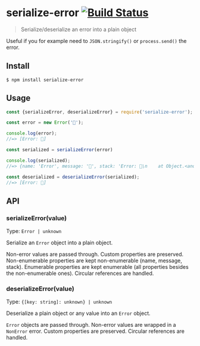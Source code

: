 # serialize-error [![Build Status](https://travis-ci.org/sindresorhus/serialize-error.svg?branch=master)](https://travis-ci.org/sindresorhus/serialize-error)

> Serialize/deserialize an error into a plain object

Useful if you for example need to `JSON.stringify()` or `process.send()` the error.

## Install

```
$ npm install serialize-error
```

## Usage

```js
const {serializeError, deserializeError} = require('serialize-error');

const error = new Error('🦄');

console.log(error);
//=> [Error: 🦄]

const serialized = serializeError(error)

console.log(serialized);
//=> {name: 'Error', message: '🦄', stack: 'Error: 🦄\n    at Object.<anonymous> …'}

const deserialized = deserializeError(serialized);
//=> [Error: 🦄]
```

## API

### serializeError(value)

Type: `Error | unknown`

Serialize an `Error` object into a plain object.

Non-error values are passed through.
Custom properties are preserved.
Non-enumerable properties are kept non-enumerable (name, message, stack).
Enumerable properties are kept enumerable (all properties besides the non-enumerable ones).
Circular references are handled.

### deserializeError(value)

Type: `{[key: string]: unknown} | unknown`

Deserialize a plain object or any value into an `Error` object.

`Error` objects are passed through.
Non-error values are wrapped in a `NonError` error.
Custom properties are preserved.
Circular references are handled.
